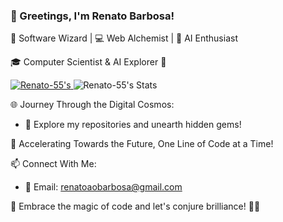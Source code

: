### 👋 Greetings, I'm Renato Barbosa!

🚀 Software Wizard | 💻 Web Alchemist | 🤖 AI Enthusiast

🎓 Computer Scientist & AI Explorer 🌠

 <a href="https://github.com/Renato-55/Renato-55">
  <img src="https://github-readme-stats.vercel.app/api?username=Renato-55&show_icons=true&line_height=20&count_private=true&title_color=1F6FEB&text_color=ffffff&bg_color=1d1f21&border_color=000000" alt="Renato-55's"/>
</a>
 
 <img src="https://github-readme-stats.vercel.app/api/top-langs/?username=Renato-55&layout=compact&title_color=1F6FEB&text_color=ffffff&bg_color=1d1f21&border_color=000000&langs_count=6" alt="Renato-55's Stats"/>



🌐 Journey Through the Digital Cosmos:
- 🌌 Explore my repositories and unearth hidden gems!

🚀 Accelerating Towards the Future, One Line of Code at a Time!

📫 Connect With Me:
- 📧 Email: renatoaobarbosa@gmail.com

🌟 Embrace the magic of code and let's conjure brilliance! 💫✨

